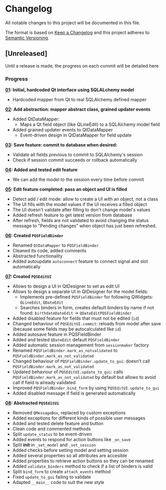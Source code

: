 # Changelog
All notable changes to this project will be documented in this file.

The format is based on [Keep a Changelog](http://keepachangelog.com/en/1.0.0/)
and this project adheres to [Semantic Versioning](http://semver.org/spec/v2.0.0.html).

## [Unreleased]
Until a release is made, the progress on each commit will be detailed here

### Progress
**[01](../../commit/b81d6b02a716ddb1f331e31fea1abc944511db44): Initial, hardcoded Qt interface using SQLALchemy model**
 - Hardcoded mapper from Qt to real SQLAlchemy defined mapper

**[02](../../commit/a0b539d928daa96dac577112d83a21447110aa6b): Add abstraction: mapper abstract class, grained updater events**
 - Added QtDataMapper:
    - Maps a Qt field object (like QLineEdit) to a SQLAlchemy model field
 - Added grained updater events to QtDataMapper
    - Event-driven design in QtDataMapper for field update

**[03](../../commit/d3a1f4dde4a2e36be072594f0e357776a51c693f): Save feature: commit to database when desired:**
 - Validate all fields previous to commit to SQLAlchemy's session
 - Check if session commit succeeds or rollback automatically

**[04](../../commit/d2e1f05837a09e22b11e376f26f75105fcdc1491): Added and tested edit feature**
  - We can add the model to the session every time before commit

**[05](../../commit/ccb38db81eea02fcf338c563d712f21df79c8ce1): Edit feature completed: pass an object and UI is filled**
 - Detect add / edit mode: allow to create a UI with an object, not a class
 - The UI fills with the model values if the UI receives a filled object
 - The UI doesn't validate after filling to don't change model's values
 - Added refresh feature to get latest version from database
 - After refresh, fields are not validated to avoid changing the status
   message to "Pending changes" when object has just been refreshed.

**[06](../../commit/7605264ede316c8d6589ce34b124152304eed657): Created `PQSFieldBinder`**
 - Renamed `QtDataMapper` to `PQSFieldBinder`
 - Cleaned its code, added comments
 - Abstracted functionality
 - Added autoupdate `autoconnect` feature to connect signal and slot
   automatically

**[07](../../commit/f65bde050f032d68092da4b3b4f4c179e859f110): Created `PQSEditUI`**
 - Allows to design a UI in QtDesigner to set as edit UI
 - Allows to design a separate UI in QtDesigner for the model fields:
    - Implements pre-defined `PQSFieldBinder` for following QWidgets:
      `QLineEdit`, `QDateEdit`
    - Searches binders in form, creates default binders by name if not found:
      `birthdateDateEdit` -> `QDateEditPQSFieldBinder`
 - Added disabled feature for fields that must not be edited (`id`)
 - Changed behaviour of `PQSEditUI.commit`: reloads from model after save
   (because some fields may be autocalculated like `id`)
 - Added autosave feature in PQSFieldBinder
 - Added and tested `QDateEdit` default `PQSFieldBinder`
 - Added automatic session management from `sessionmaker` factory
 - Renamed `PQSFieldBinder.mark_as_notvalidated` to 
   `PQSFieldBinder.mark_as_not_validated`
 - Changed behaviour of `PQSFieldBinder.update_to_gui`: doesn't call 
   `PQSFieldBinder.mark_as_not_validated`
 - Updated behaviour of `PQSEditUI.update_to_gui`: calls 
   `PQSFieldBinder.mark_as_not_validated` by default but allows to avoid call 
   if field is already validated
 - Improved `PQSFieldBinder.bind_form` by using `PQSEditUI.update_to_gui`
 - Added disabled message if field is generated automatically

**[08](../../commits/master): Abstracted `PQSEditUi`**
 - Removed `QMessageBox`, replaced by custom exceptions
 - Added exceptions for different kinds of possible user messages
 - Added and tested delete feature and button
 - Clean code and commented methods
 - Split `update_status` to be event-driven
 - Added events to respond for action buttons like `_on_save`
 - Split __init__ in `_set_model` and `_set_session`
 - Added checks before setting model and setting session
 - Added several properties so all attributes are accesible
 - Added properties to retrieve action buttons so they can be renamed
 - Added `validate_binders` method to check if a list of binders is valid
 - Split `bind_form` to create `attach_events` method
 - Fixed `update_to_gui` failing to validate
 - Adapted `__main__` code to suit the new style
